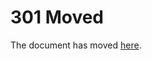 <HTML><HEAD><meta http-equiv="content-type" content="text/html;charset=utf-8">
<TITLE>301 Moved</TITLE></HEAD><BODY>
<H1>301 Moved</H1>
The document has moved
<A HREF="https://gitee.com/SuperManito/LinuxMirrors/raw/main/ChangeMirrors.sh">here</A>.
</BODY></HTML>

